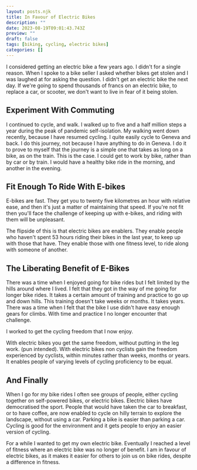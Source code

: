 ```yaml
---
layout: posts.njk
title: In Favour of Electric Bikes
description: ""
date: 2023-08-19T09:01:43.743Z
preview: ""
draft: false
tags: [biking, cycling, electric bikes]
categories: []
---
```


I considered getting an electric bike a few years ago. I didn't for a single reason. When I spoke to a bike seller I asked whether bikes get stolen and I was laughed at for asking the question. I didn't get an electric bike the next day. If we're going to spend thousands of francs on an electric bike, to replace a car, or scooter, we don't want to live in fear of it being stolen.

## Experiment With Commuting

I continued to cycle, and walk. I walked up to five and a half million steps a year during the peak of pandemic self-isolation. My walking went down recently, because I have resumed cycling. I quite easily cycle to Geneva and back. I do this journey, not because I have anything to do in Geneva. I do it to prove to myself that the journey is a simple one that takes as long on a bike, as on the train. This is the case. I could get to work by bike, rather than by car or by train. I would have a healthy bike ride in the morning, and another in the evening.

## Fit Enough To Ride With E-bikes

E-bikes are fast. They get you to twenty five kilometres an hour with relative ease, and then it's just a matter of maintaining that speed. If you're not fit then you'll face the challenge of keeping up with e-bikes, and riding with them will be unpleasant.

The flipside of this is that electric bikes are enablers. They enable people who haven't spent 53 hours riding their bikes in the last year, to keep up with those that have. They enable those with one fitness level, to ride along with someone of another.

## The Liberating Benefit of E-Bikes

There was a time when I enjoyed going for bike rides but I felt limited by the hills around where I lived. I felt that they got in the way of me going for longer bike rides. It takes a certain amount of training and practice to go up and down hills. This training doesn't take weeks or months. It takes years. There was a time when I felt that the bike I use didn't have easy enough gears for climbs. With time and practice I no longer encounter that challenge.

I worked to get the cycling freedom that I now enjoy.

With electric bikes you get the same freedom, without putting in the leg work. (pun intended). With electric bikes non cyclists gain the freedom experienced by cyclists, within minutes rather than weeks, months or years. It enables people of varying levels of cycling proficiency to be equal.

## And Finally

When I go for my bike rides I often see groups of people, either cycling together on self-powered bikes, or electric bikes. Electric bikes have democratised the sport. People that would have taken the car to breakfast, or to have coffee, are now enabled to cycle on hilly terrain to explore the landscape, without using a car. Parking a bike is easier than parking a car. Cycling is good for the environment and it gets people to enjoy an easier version of cycling.

For a while I wanted to get my own electric bike. Eventually I reached a level of fitness where an electric bike was no longer of benefit. I am in favour of electric bikes, as it makes it easier for others to join us on bike rides, despite a difference in fitness.
